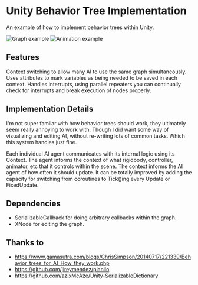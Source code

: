 # Unity Behavior Tree Implementation

An example of how to implement behavior trees within Unity.

![Graph example](https://i.imgur.com/s2gPL3m.png)
![Animation example](https://i.imgur.com/Bwpo5cl.gif)

## Features

Context switching to allow many AI to use the same graph simultaneously.
Uses attributes to mark variables as being needed to be saved in each context.
Handles interrupts, using parallel repeaters you can continually check for interrupts and break execution of nodes properly.

## Implementation Details

I'm not super familar with how behavior trees should work, they ultimately seem really annoying to work with.
Though I did want some way of visualizing and editing AI, without re-writing lots of common tasks. Which this system handles just fine.

Each individual AI agent communicates with its internal logic using its Context. The agent informs the context of what rigidbody, controller, animator, etc that it controls within the scene.
The context informs the AI agent of how often it should update. It can be totally improved by adding the capacity for switching from coroutines to Tick()ing every Update or FixedUpdate.


## Dependencies

* SerializableCallback for doing arbitrary callbacks within the graph.
* XNode for editing the graph.

## Thanks to

* https://www.gamasutra.com/blogs/ChrisSimpson/20140717/221339/Behavior_trees_for_AI_How_they_work.php
* https://github.com/jlreymendez/planilo
* https://github.com/azixMcAze/Unity-SerializableDictionary

